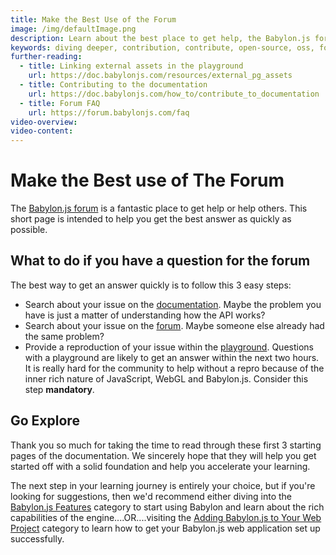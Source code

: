 ```yaml
---
title: Make the Best Use of the Forum
image: /img/defaultImage.png
description: Learn about the best place to get help, the Babylon.js forum.
keywords: diving deeper, contribution, contribute, open-source, oss, forum
further-reading:
  - title: Linking external assets in the playground
    url: https://doc.babylonjs.com/resources/external_pg_assets
  - title: Contributing to the documentation
    url: https://doc.babylonjs.com/how_to/contribute_to_documentation
  - title: Forum FAQ
    url: https://forum.babylonjs.com/faq
video-overview:
video-content:
---
```


# Make the Best use of The Forum

The [Babylon.js forum](https://forum.babylonjs.com) is a fantastic place to get help or help others.
This short page is intended to help you get the best answer as quickly as possible.

## What to do if you have a question for the forum

The best way to get an answer quickly is to follow this 3 easy steps:

- Search about your issue on the [documentation](/search). Maybe the problem you have is just a matter of understanding how the API works?
- Search about your issue on the [forum](https://forum.babylonjs.com/search). Maybe someone else already had the same problem?
- Provide a reproduction of your issue within the [playground](https://playground.babylonjs.com). Questions with a playground are likely to get an answer within the next two hours. It is really hard for the community to help without a repro because of the inner rich nature of JavaScript, WebGL and Babylon.js. Consider this step **mandatory**.

## Go Explore

Thank you so much for taking the time to read through these first 3 starting pages of the documentation. We sincerely hope that they will help you get started off with a solid foundation and help you accelerate your learning.

The next step in your learning journey is entirely your choice, but if you're looking for suggestions, then we'd recommend either diving into the [Babylon.js Features](/features) category to start using Babylon and learn about the rich capabilities of the engine....OR....visiting the [Adding Babylon.js to Your Web Project](/setup) category to learn how to get your Babylon.js web application set up successfully.
